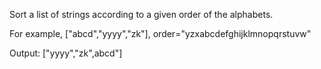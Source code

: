 Sort a list of strings according to a given order of the alphabets.

For example, ["abcd","yyyy","zk"], order="yzxabcdefghijklmnopqrstuvw"

Output: ["yyyy","zk",abcd"]


